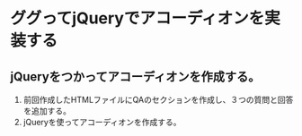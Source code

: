 # ググってjQueryでアコーディオンを実装する

## jQueryをつかってアコーディオンを作成する。
1. 前回作成したHTMLファイルにQAのセクションを作成し、３つの質問と回答を追加する。
2. jQueryを使ってアコーディオンを作成する。